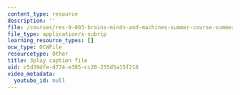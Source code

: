 ```yaml
---
content_type: resource
description: ''
file: /courses/res-9-003-brains-minds-and-machines-summer-course-summer-2015/c5d39dfed774e385cc20235d5a15f218_3Mvzp5xvEXA.srt
file_type: application/x-subrip
learning_resource_types: []
ocw_type: OCWFile
resourcetype: Other
title: 3play caption file
uid: c5d39dfe-d774-e385-cc20-235d5a15f218
video_metadata:
  youtube_id: null
---
```

